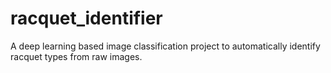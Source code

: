 # racquet_identifier
A deep learning based image classification project to automatically identify racquet types from raw images.
